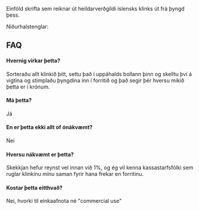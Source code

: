 Einföld skrifta sem reiknar út heildarverðgildi íslensks klinks út frá þyngd þess.

Niðurhalstenglar:

## FAQ  
#### Hvernig virkar þetta? ####
Sorteraðu allt klinkið þitt, settu það í uppáhalds bollann þinn og skelltu því á vigtina og stimplaðu þyngdina inn í forritið og það segir þér hversu mikið þetta er í krónum.
#### Má þetta? ####
Já
#### En er þetta ekki allt of ónákvæmt? ###
Nei
#### Hversu nákvæmt er þetta? ####
Skekkjan hefur reynst vel innan við 1%, og ég vil kenna kassastarfsfólki sem ruglar klinkinu mínu saman fyrir hana frekar en forritinu.
#### Kostar þetta eitthvað? ####
Nei, hvorki til einkaafnota né "commercial use"
